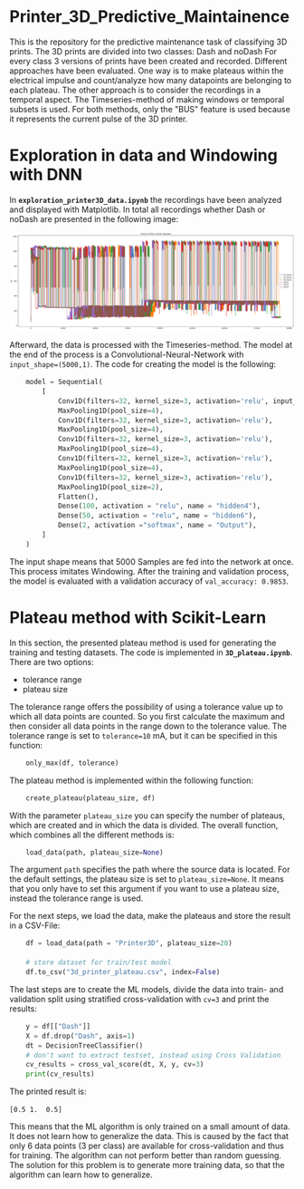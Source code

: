 # Printer_3D_Predictive_Maintainence

This is the repository for the predictive maintenance task of classifying 3D prints. The 3D prints are divided into two classes: Dash and noDash
For every class 3 versions of prints have been created and recorded. Different approaches have been evaluated. One way is to make plateaus within the electrical impulse and count/analyze how many datapoints are belonging to each plateau. The other approach is to consider the recordings in a temporal aspect. The Timeseries-method of making windows or temporal subsets is used. For both methods, only the "BUS" feature is used because it represents the current pulse of the 3D printer.

# Exploration in data and Windowing with DNN

In **`exploration_printer3D_data.ipynb`** the recordings have been analyzed and displayed with Matplotlib. In total all recordings whether Dash or noDash are presented in the following image:

![CurrentPulses](current_impulse_all.png)

Afterward, the data is processed with the Timeseries-method. The model at the end of the process is a Convolutional-Neural-Network with ``input_shape=(5000,1)``. The code for creating the model is the following:

```python
    model = Sequential(
        [
            Conv1D(filters=32, kernel_size=3, activation='relu', input_shape=(5000,1)),
            MaxPooling1D(pool_size=4),
            Conv1D(filters=32, kernel_size=3, activation='relu'),
            MaxPooling1D(pool_size=4),
            Conv1D(filters=32, kernel_size=3, activation='relu'),
            MaxPooling1D(pool_size=4),
            Conv1D(filters=32, kernel_size=3, activation='relu'),
            MaxPooling1D(pool_size=4),
            Conv1D(filters=32, kernel_size=3, activation='relu'),
            MaxPooling1D(pool_size=2),
            Flatten(),
            Dense(100, activation = "relu", name = "hidden4"),
            Dense(50, activation = "relu", name = "hidden6"),
            Dense(2, activation ="softmax", name = "Output"),
        ]
    )
```

The input shape means that 5000 Samples are fed into the network at once. This process imitates Windowing. After the training and validation process, the model is evaluated with a validation accuracy of ``val_accuracy: 0.9853``.

# Plateau method with Scikit-Learn
In this section, the presented plateau method is used for generating the training and testing datasets. The code is implemented in **`3D_plateau.ipynb`**. There are two options:

- tolerance range
- plateau size

The tolerance range offers the possibility of using a tolerance value up to which all data points are counted. So you first calculate the maximum and then consider all data points in the range down to the tolerance value. The tolerance range is set to ``tolerance=10`` mA, but it can be specified in this function:

```python 
    only_max(df, tolerance)
```

The plateau method is implemented within the following function:

```python 
    create_plateau(plateau_size, df)
```
With the parameter ``plateau_size`` you can specify the number of plateaus, which are created and in which the data is divided.
The overall function, which combines all the different methods is:


```python 
    load_data(path, plateau_size=None)
```

The argument ``path`` specifies the path where the source data is located. For the default settings, the plateau size is set to ``plateau_size=None``. It means that you only have to set this argument if you want to use a plateau size, instead the tolerance range is used.

For the next steps, we load the data, make the plateaus and store the result in a CSV-File:

```python 
    df = load_data(path = "Printer3D", plateau_size=20)

    # store dataset for train/test model
    df.to_csv("3d_printer_plateau.csv", index=False)
```

The last steps are to create the ML models, divide the data into train- and validation split using stratified cross-validation with ``cv=3`` and print the results:

```python
    y = df[["Dash"]]
    X = df.drop("Dash", axis=1)
    dt = DecisionTreeClassifier()
    # don't want to extract testset, instead using Cross Validation
    cv_results = cross_val_score(dt, X, y, cv=3)
    print(cv_results)
```

The printed result is:

``[0.5 1.  0.5]``

This means that the ML algorithm is only trained on a small amount of data. It does not learn how to generalize the data. This is caused by the fact that only 6 data points (3 per class) are available for cross-validation and thus for training. The algorithm can not perform better than random guessing. The solution for this problem is to generate more training data, so that the algorithm can learn how to generalize.